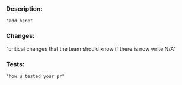 ### Description:
    "add here" 

### Changes:
  "critical changes that the team should know if there is now write N/A"

### Tests:
    "how u tested your pr"
